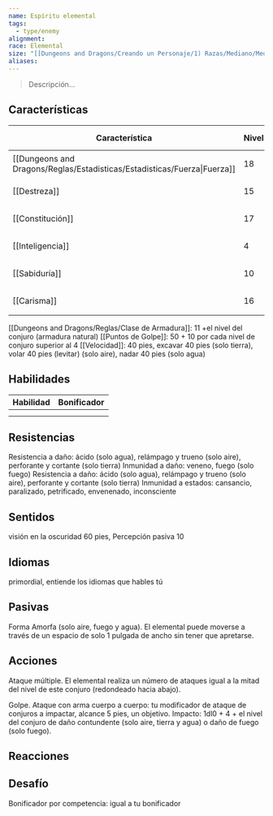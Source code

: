 ```yaml
---
name: Espíritu elemental
tags:
  - type/enemy
alignment: 
race: Elemental
size: "[[Dungeons and Dragons/Creando un Personaje/1) Razas/Mediano/Mediano]]"
aliases: 
---
```

> Descripción...
## Características
| Característica                                                           | Nivel | Bonificador | Lanzar dado      |
| ------------------------------------------------------------------------ | ----- | ----------- | ---------------- |
| [[Dungeons and Dragons/Reglas/Estadisticas/Estadisticas/Fuerza\|Fuerza]] | 18    | +4          | `dice: 1d20 + 0` |
| [[Destreza]]                                                             | 15    | +2          | `dice: 1d20 + 0` |
| [[Constitución]]                                                         | 17    | +3          | `dice: 1d20 + 0` |
| [[Inteligencia]]                                                         | 4     | -3          | `dice: 1d20 + 0` |
| [[Sabiduría]]                                                            | 10    | 0           | `dice: 1d20 + 0` |
| [[Carisma]]                                                              | 16    | +3          | `dice: 1d20 + 0` |

[[Dungeons and Dragons/Reglas/Clase de Armadura]]:  11 +el nivel del conjuro (armadura natural)
[[Puntos de Golpe]]: 50 + 10 por cada nivel de conjuro superior al 4 
[[Velocidad]]: 40 pies, excavar 40 pies (solo tierra), volar 40 pies (levitar) (solo aire), nadar 40 pies (solo agua)
## Habilidades
| Habilidad | Bonificador |
| --------- | ----------- |
|           |             |
|           |             |
## Resistencias

Resistencia a daño: ácido (solo agua), relámpago y trueno (solo aire), perforante y cortante (solo
tierra)
Inmunidad a daño: veneno, fuego (solo fuego)
Resistencia a daño: ácido (solo agua), relámpago y trueno (solo aire), perforante y cortante (solo
tierra) 
Inmunidad a estados: cansancio, paralizado, petrificado, envenenado, inconsciente
## Sentidos

visión en la oscuridad 60 pies, Percepción pasiva 10
## Idiomas

 primordial, entiende los idiomas que hables tú
## Pasivas

Forma Amorfa (solo aire, fuego y agua). 
El elemental puede moverse a través de un espacio de solo 1 pulgada de ancho sin tener que apretarse.
## Acciones

Ataque múltiple. 
El elemental realiza un número de ataques igual a la mitad del nivel de este conjuro (redondeado hacia abajo).

Golpe. 
Ataque con arma cuerpo a cuerpo: tu modificador de ataque de conjuros a impactar, alcance 5 pies, un objetivo. Impacto: 1dl0 + 4 + el nivel del conjuro de daño contundente (solo aire, tierra y agua) o daño de fuego (solo fuego).
## Reacciones

## Desafío

Bonificador por competencia: igual a tu bonificador